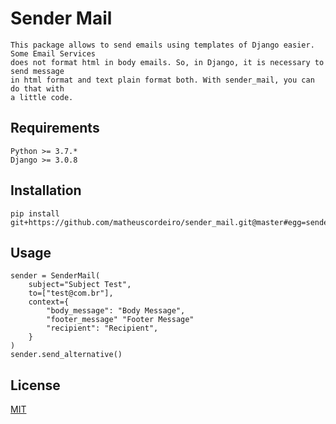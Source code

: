 # Sender Mail

    This package allows to send emails using templates of Django easier. Some Email Services 
    does not format html in body emails. So, in Django, it is necessary to send message 
    in html format and text plain format both. With sender_mail, you can do that with 
    a little code.

## Requirements

    Python >= 3.7.*
    Django >= 3.0.8

## Installation

```
pip install git+https://github.com/matheuscordeiro/sender_mail.git@master#egg=sender_mail
```

## Usage
```
sender = SenderMail(
    subject="Subject Test",
    to=["test@com.br"],
    context={
        "body_message": "Body Message",
        "footer_message" "Footer Message"
        "recipient": "Recipient",
    }
)
sender.send_alternative()
```

## License
[MIT](https://choosealicense.com/licenses/mit/)